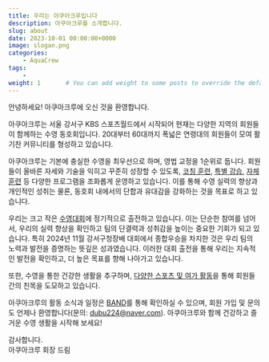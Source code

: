 ```yaml
---
title: 우리는 아쿠아크루입니다
description: 아쿠아크루를 소개합니다. 
slug: about
date: 2023-10-01 00:00:00+0000
image: slogan.png
categories:
    - AquaCrew
tags:
    - 
weight: 1       # You can add weight to some posts to override the default sorting (date descending)
---
```

안녕하세요! 아쿠아크루에 오신 것을 환영합니다.

아쿠아크루는 서울 강서구 KBS 스포츠월드에서 시작되어 현재는 다양한 지역의 회원들이 함께하는 수영 동호회입니다. 20대부터 60대까지 폭넓은 연령대의 회원들이 모여 활기찬 커뮤니티를 형성하고 있습니다.

아쿠아크루는 기본에 충실한 수영을 최우선으로 하며, 영법 교정을 1순위로 둡니다. 
회원들이 올바른 자세와 기술을 익히고 꾸준히 성장할 수 있도록, [코칭 훈련](https://aquacrew.co.kr/categories/%EC%A0%84%EB%AC%B8%ED%9B%88%EB%A0%A8/), [특별 강습](https://aquacrew.co.kr/categories/%ED%8A%B9%EB%B3%84%EA%B0%95%EC%8A%B5/), [자체 훈련](https://aquacrew.co.kr/categories/%EC%9E%90%EC%B2%B4%ED%9B%88%EB%A0%A8/) 등 다양한 프로그램을 조화롭게 운영하고 있습니다. 
이를 통해 수영 실력의 향상과 개인적인 성취는 물론, 동호회 내에서의 단합과 유대감을 강화하는 것을 목표로 하고 있습니다.

우리는 크고 작은 [수영대회](https://aquacrew.co.kr/categories/%EB%8C%80%ED%9A%8C/)에 정기적으로 출전하고 있습니다. 이는 단순한 참여를 넘어서, 우리의 실력 향상을 확인하고 팀의 단결력과 성취감을 높이는 중요한 기회가 되고 있습니다. 
특히 2024년 11월 강서구청장배 대회에서 종합우승을 차지한 것은 우리 팀의 노력과 발전을 증명하는 뜻깊은 성과였습니다. 이러한 대회 출전을 통해 우리는 지속적인 발전을 확인하고, 더 높은 목표를 향해 나아가고 있습니다.

또한, 수영을 통한 건강한 생활을 추구하며, [다양한 스포츠 및 여가 활동](https://aquacrew.co.kr/categories/%EC%9D%B4%EB%B2%A4%ED%8A%B8/)을 통해 회원들 간의 친목을 도모하고 있습니다.

아쿠아크루의 활동 소식과 일정은 [BAND](https://band.us/band/93484357)를 통해 확인하실 수 있으며, 회원 가입 및 문의도 언제나 환영합니다(문의: dubu224@naver.com). 아쿠아크루와 함께 건강하고 즐거운 수영 생활을 시작해 보세요!

감사합니다.  
아쿠아크루 회장 드림
